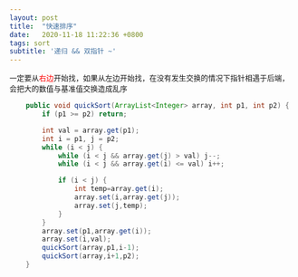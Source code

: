 ```yaml
---
layout: post
title:  "快速排序"
date:   2020-11-18 11:22:36 +0800
tags: sort
subtitle: '递归 && 双指针 ~'
---
```


<font size=2>一定要从<font color=red>右边</font>开始找，如果从左边开始找，在没有发生交换的情况下指针相遇于后端，会把大的数值与基准值交换造成乱序</font>

```JAVA
    public void quickSort(ArrayList<Integer> array, int p1, int p2) {
        if (p1 >= p2) return;

        int val = array.get(p1);
        int i = p1, j = p2;
        while (i < j) {
            while (i < j && array.get(j) > val) j--;
            while (i < j && array.get(i) <= val) i++;

            if (i < j) {
                int temp=array.get(i);
                array.set(i,array.get(j));
                array.set(j,temp);
            }
        }
        array.set(p1,array.get(i));
        array.set(i,val);
        quickSort(array,p1,i-1);
        quickSort(array,i+1,p2);
    }
```